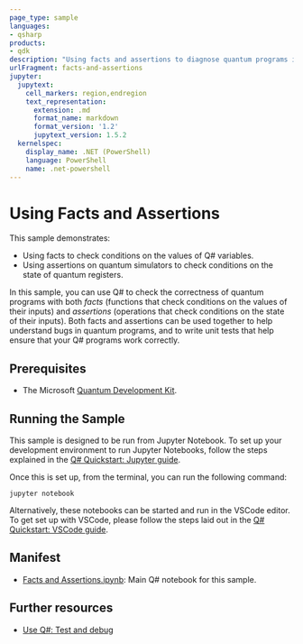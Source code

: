 ```yaml
---
page_type: sample
languages:
- qsharp
products:
- qdk
description: "Using facts and assertions to diagnose quantum programs in Q#."
urlFragment: facts-and-assertions
jupyter:
  jupytext:
    cell_markers: region,endregion
    text_representation:
      extension: .md
      format_name: markdown
      format_version: '1.2'
      jupytext_version: 1.5.2
  kernelspec:
    display_name: .NET (PowerShell)
    language: PowerShell
    name: .net-powershell
---
```


# Using Facts and Assertions

This sample demonstrates:

- Using facts to check conditions on the values of Q# variables.
- Using assertions on quantum simulators to check conditions on the state of quantum registers.

In this sample, you can use Q# to check the correctness of quantum programs with both _facts_ (functions that check conditions on the values of their inputs) and _assertions_ (operations that check conditions on the state of their inputs). Both facts and assertions can be used together to help understand bugs in quantum programs, and to write unit tests that help ensure that your Q# programs work correctly.

## Prerequisites

- The Microsoft [Quantum Development Kit](https://docs.microsoft.com/azure/quantum/install-overview-qdk/).

## Running the Sample

This sample is designed to be run from Jupyter Notebook.
To set up your development environment to run Jupyter Notebooks, follow the steps explained in the [Q# Quickstart: Jupyter guide](https://docs.microsoft.com/azure/quantum/install-jupyter-qdk).

Once this is set up, from the terminal, you can run the following command:

```Command Line
jupyter notebook
```

Alternatively, these notebooks can be started and run in the VSCode editor. To get set up with VSCode, please follow the steps laid out in the [Q# Quickstart: VSCode guide](https://docs.microsoft.com/azure/quantum/install-command-line-qdk).

## Manifest

- [Facts and Assertions.ipynb](https://github.com/microsoft/Quantum/blob/main/samples/diagnostics/facts-and-assertions/Facts%20and%20Assertions.ipynb): Main Q# notebook for this sample.

## Further resources

- [Use Q#: Test and debug](https://docs.microsoft.com/azure/quantum/user-guide/testing-debugging#facts-and-assertions)
